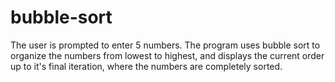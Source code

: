# bubble-sort
The user is prompted to enter 5 numbers. The program uses bubble sort to organize the numbers from lowest to highest, and displays the current order up to it's final iteration, where the numbers are completely sorted.
